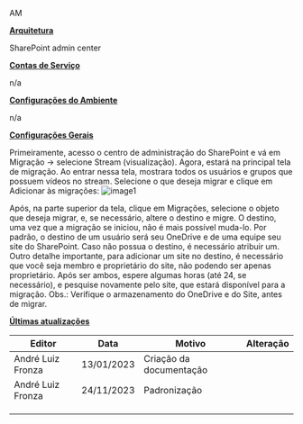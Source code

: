 AM

**<u>Arquitetura</u>**

SharePoint admin center

**<u>Contas de Serviço</u>**

n/a

**<u>Configurações do Ambiente</u>**

n/a

**<u>Configurações Gerais</u>**

Primeiramente, acesso o centro de administração do SharePoint e vá em Migração -\> selecione Stream (visualização).
Agora, estará na principal tela de migração. Ao entrar nessa tela, mostrara todos os usuários e grupos que possuem vídeos no stream. Selecione o que deseja migrar e clique em Adicionar às migrações:
![image1](../../../../_resources/image1-31.png)

Após, na parte superior da tela, clique em Migrações, selecione o objeto que deseja migrar, e, se necessário, altere o destino e migre. O destino, uma vez que a migração se iniciou, não é mais possível muda-lo. Por padrão, o destino de um usuário será seu OneDrive e de uma equipe seu site do SharePoint. Caso não possua o destino, é necessário atribuir um. Outro detalhe importante, para adicionar um site no destino, é necessário que você seja membro e proprietário do site, não podendo ser apenas proprietário. Após ser ambos, espere algumas horas (até 24, se necessário), e pesquise novamente pelo site, que estará disponível para a migração.
Obs.: Verifique o armazenamento do OneDrive e do Site, antes de migrar.

**<u>Últimas atualizações</u>**  

| Editor            | Data       | Motivo                  | Alteração |
|-------------------|------------|-------------------------|-----------|
| André Luiz Fronza | 13/01/2023 | Criação da documentação |          |
| André Luiz Fronza | 24/11/2023 | Padronização            |           |
|                   |            |                         |           |
|                   |            |                         |           |
|                   |            |                         |           |


